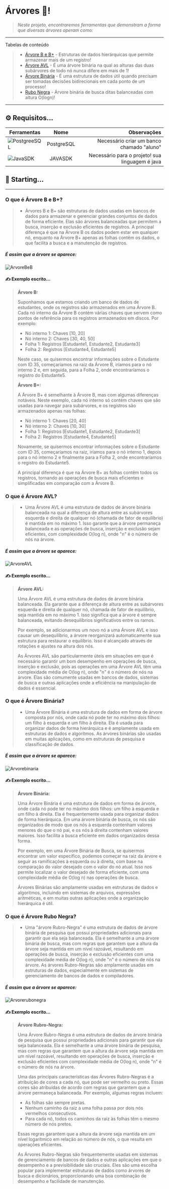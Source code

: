 # Árvores 🌲!
>*Neste projeto, encontraremos ferramentas que demonstram a forma que diversas árvores operam como:*
*******
Tabelas de conteúdo 
>* [Árvore B e B+](#arvorebeb) - Estruturas de dados hierárquicas que permite armazenar mais de um registro!
>* [Árvore AVL](#arvoreavl) -  É uma árvore binária na qual as alturas das duas subárvores de todo nó nunca difere em mais de 1!
>* [Árvore Binária](#arvorebinaria) - É uma estrutura de dados útil quando precisam ser tomadas decisões bidirecionais em cada ponto de um processo!
>* [Rubo Negra](#arvorerubonegra) - Árvore binária de busca ditas balanceadas com altura O(logn)!

*******

## ⚙️ Requisitos...

| Ferramentas   |      Nome      |  Observações |
|----------|:-------------:|------:|
| ![PostgreeSQL](https://upload.wikimedia.org/wikipedia/commons/thumb/2/29/Postgresql_elephant.svg/150px-Postgresql_elephant.png) |  PostgreSQL | Necessário criar um banco chamado "aluno" |
| ![JavaSDK](https://upload.wikimedia.org/wikipedia/pt/thumb/3/30/Java_programming_language_logo.svg/96px-Java_programming_language_logo.svg.png) |    JAVASDK   |   Necessário para o projeto! sua linguagem é java |





## 🚀 Starting...


*******
<div id='arvorebeb'/> 
  
### O que é Árvore B e B+?

>* Árvores B e B+ são estruturas de dados usadas em bancos de dados para armazenar e gerenciar grandes conjuntos de dados de forma eficiente. Elas são árvores balanceadas que permitem a busca, inserção e exclusão eficientes de registros. A principal diferença é que na Árvore B os dados podem estar em qualquer nó, enquanto na Árvore B+ apenas as folhas contêm os dados, o que facilita a busca e a manutenção de registros.

##### É assim que a árvore se aparece:  

![ArvoreBeB](https://upload.wikimedia.org/wikipedia/commons/thumb/9/92/B-tree-definition.png/400px-B-tree-definition.png)

#### ✍️ Exemplo escrito...
> **Árvore B:**
> 
> Suponhamos que estamos criando um banco de dados de estudantes, onde os registros são armazenados em uma Árvore B. Cada nó interno da Árvore B contém várias chaves que servem como pontos de referência para os registros armazenados em discos. Por exemplo:
> 
> - Nó interno 1: Chaves [10, 20]
> - Nó interno 2: Chaves [30, 40, 50]
> - Folha 1: Registros [Estudante1, Estudante2, Estudante3]
> - Folha 2: Registros [Estudante4, Estudante5]
> 
> Neste caso, se quisermos encontrar informações sobre o Estudante com ID 35, começaríamos na raiz da Árvore B, iríamos para o nó interno 2 e, em seguida, para a Folha 2, onde encontraríamos o registro do Estudante5.
>
> **Árvore B+:**
> 
> A Árvore B+ é semelhante à Árvore B, mas com algumas diferenças notáveis. Neste exemplo, cada nó interno só contém chaves que são usadas para navegar para subárvores, e os registros são armazenados apenas nas folhas:
> 
> - Nó interno 1: Chaves [20, 40]
> - Nó interno 2: Chaves [10, 30]
> - Folha 1: Registros [Estudante1, Estudante2, Estudante3]
> - Folha 2: Registros [Estudante4, Estudante5]
> 
> Novamente, se quisermos encontrar informações sobre o Estudante com ID 35, começaríamos na raiz, iríamos para o nó interno 1, depois para o nó interno 2 e finalmente para a Folha 2, onde encontraríamos o registro do Estudante5.
> 
> A principal diferença é que na Árvore B+ as folhas contêm todos os registros, tornando as operações de busca mais eficientes e simplificadas em comparação com a Árvore B.

<div id='arvoreavl'/>   
  
### O que é Árvore AVL?  

>* Uma Árvore AVL é uma estrutura de dados de árvore binária balanceada na qual a diferença de altura entre as subárvores esquerda e direita de qualquer nó (chamada de fator de equilíbrio) é mantida em no máximo 1. Isso garante que a árvore permaneça balanceada e as operações de busca, inserção e exclusão sejam eficientes, com complexidade O(log n), onde "n" é o número de nós na árvore.


##### É assim que a árvore se aparece:  

![ArvoreAVL](https://encrypted-tbn0.gstatic.com/images?q=tbn:ANd9GcRjg6cf_7EtbqPdvEo-Va7bxIdHgesfcvVgwA&usqp=CAU)
  
#### ✍️ Exemplo escrito...

> **Árvore AVL:**
> 
> Uma Árvore AVL é uma estrutura de dados de árvore binária balanceada. Ela garante que a diferença de altura entre as subárvores esquerda e direita de qualquer nó, chamada de fator de equilíbrio, seja mantida em no máximo 1. Isso significa que a árvore é sempre balanceada, evitando desequilíbrios significativos entre os ramos.
> 
> Por exemplo, se adicionarmos um novo nó a uma Árvore AVL e isso causar um desequilíbrio, a árvore reorganizará automaticamente sua estrutura para restaurar o equilíbrio. Isso é alcançado através de rotações e ajustes na altura dos nós.
> 
> As Árvores AVL são particularmente úteis em situações em que é necessário garantir um bom desempenho em operações de busca, inserção e exclusão, pois as operações em uma Árvore AVL têm uma complexidade média de O(log n), onde "n" é o número de nós na árvore. Elas são comumente usadas em bancos de dados, sistemas de busca e outras aplicações onde a eficiência na manipulação de dados é essencial.

<div id='arvorebinaria'/> 

### O que é Árvore Binária?

>* Uma Árvore Binária é uma estrutura de dados em forma de árvore composta por nós, onde cada nó pode ter no máximo dois filhos: um filho à esquerda e um filho à direita. Ela é usada para organizar dados de forma hierárquica e é amplamente usada em estruturas de dados e algoritmos. As árvores binárias são usadas em muitas aplicações, como em estruturas de pesquisa e classificação de dados.


##### É assim que a árvore se aparece:  

![Arvorebinaria](https://www.macoratti.net/16/05/vbn_arvbin4.png)

#### ✍️ Exemplo escrito...

> **Árvore Binária:**
> 
> Uma Árvore Binária é uma estrutura de dados em forma de árvore, onde cada nó pode ter no máximo dois filhos: um filho à esquerda e um filho à direita. Ela é frequentemente usada para organizar dados de forma hierárquica. Em uma árvore binária de busca, os nós são organizados de modo que os nós à esquerda contenham valores menores do que o nó pai, e os nós à direita contenham valores maiores. Isso facilita a busca eficiente em dados organizados dessa forma.
> 
> Por exemplo, em uma Árvore Binária de Busca, se quisermos encontrar um valor específico, podemos começar na raiz da árvore e seguir as ramificações à esquerda ou à direita, com base na comparação do valor desejado com o valor do nó atual. Isso nos permite localizar o valor desejado de forma eficiente, com uma complexidade média de O(log n) nas operações de busca.
> 
> Árvores Binárias são amplamente usadas em estruturas de dados e algoritmos, incluindo em sistemas de arquivos, expressões aritméticas, e em muitas outras aplicações onde a organização hierárquica é útil.

<div id='arvorerubonegra'/> 
  
### O que é Árvore Rubo Negra?  
  
>* Uma "árvore Rubro-Negra" é uma estrutura de dados de árvore binária de pesquisa que possui propriedades adicionais para garantir que ela seja balanceada. Ela é semelhante a uma árvore binária de busca, mas com regras que garantem que a altura da árvore seja mantida em um nível razoável, resultando em operações de busca, inserção e exclusão eficientes com uma complexidade média de O(log n), onde "n" é o número de nós na árvore. As árvores Rubro-Negras são amplamente usadas em estruturas de dados, especialmente em sistemas de gerenciamento de bancos de dados e compiladores.

##### É assim que a árvore se aparece:  
![Arvorerubonegra](https://upload.wikimedia.org/wikipedia/commons/thumb/6/66/Red-black_tree_example.svg/500px-Red-black_tree_example.svg.png)

#### ✍️ Exemplo escrito...

> **Árvore Rubro-Negra:**
> 
> Uma Árvore Rubro-Negra é uma estrutura de dados de árvore binária de pesquisa que possui propriedades adicionais para garantir que ela seja balanceada. Ela é semelhante a uma árvore binária de pesquisa, mas com regras que garantem que a altura da árvore seja mantida em um nível razoável, resultando em operações de busca, inserção e exclusão eficientes com complexidade média de O(log n), onde "n" é o número de nós na árvore.
> 
> Uma das principais características das Árvores Rubro-Negras é a atribuição de cores a cada nó, que pode ser vermelho ou preto. Essas cores são atribuídas de acordo com regras que garantem que a árvore permaneça balanceada. Por exemplo, algumas regras incluem:
> 
> - As folhas são sempre pretas.
> - Nenhum caminho da raiz a uma folha passa por dois nós vermelhos consecutivos.
> - Para cada nó, todos os caminhos da raiz às folhas têm o mesmo número de nós pretos.
> 
> Essas regras garantem que a altura da árvore seja mantida em um nível logarítmico em relação ao número de nós, o que resulta em operações eficientes.
> 
> As Árvores Rubro-Negras são frequentemente usadas em sistemas de gerenciamento de bancos de dados e outras aplicações em que o desempenho e a previsibilidade são cruciais. Eles são uma escolha popular para implementar estruturas de dados como árvores de busca e dicionários, proporcionando uma boa combinação de desempenho e facilidade de manutenção.
